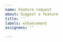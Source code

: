 ```yaml
---
name: Feature request
about: Suggest a feature
title: ''
labels: enhancement
assignees: ''

---
```


<!-- If you want to update a meganation on the map please submit using Update request and not this. -->
<!-- Got an idea for a feature and/or improvement? Explain it here! -->
